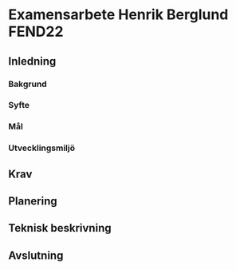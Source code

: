 # Examensarbete Henrik Berglund FEND22

## Inledning

### Bakgrund

### Syfte

### Mål

### Utvecklingsmiljö

## Krav

## Planering

## Teknisk beskrivning

## Avslutning